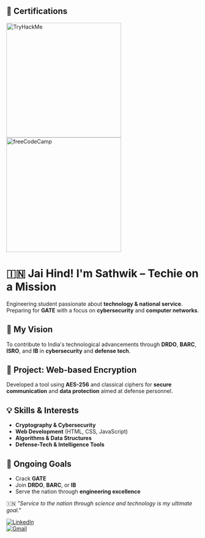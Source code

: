 ## 🏅 Certifications
<a href="https://tryhackme.com/p/sathwikbuddhe">
  <img src="https://tryhackme-badges.s3.amazonaws.com/sathwikbuddhe.png" alt="TryHackMe" width="300"/>
</a>
<br>
<a href="https://www.freecodecamp.org/certification/sathwik_buddhe/responsive-web-design">
  <img src="https://img.shields.io/badge/freeCodeCamp-Responsive_Web_Design-brightgreen?logo=freecodecamp" alt="freeCodeCamp" width="300"/>
</a>




# 🇮🇳 Jai Hind! I'm Sathwik – Techie on a Mission

Engineering student passionate about **technology & national service**. Preparing for **GATE** with a focus on **cybersecurity** and **computer networks**.

## 🎯 My Vision  
To contribute to India's technological advancements through **DRDO**, **BARC**, **ISRO**, and **IB** in **cybersecurity** and **defense tech**.

## 🔐 Project: Web-based Encryption  
Developed a tool using **AES-256** and classical ciphers for **secure communication** and **data protection** aimed at defense personnel.

## 💡 Skills & Interests  
- **Cryptography & Cybersecurity**  
- **Web Development** (HTML, CSS, JavaScript)  
- **Algorithms & Data Structures**  
- **Defense-Tech & Intelligence Tools**

## 🚀 Ongoing Goals  
- Crack **GATE**  
- Join **DRDO**, **BARC**, or **IB**  
- Serve the nation through **engineering excellence**

🇮🇳 *"Service to the nation through science and technology is my ultimate goal."*

[![LinkedIn](https://img.shields.io/badge/LinkedIn-Connect-blue?logo=linkedin&logoColor=white)](https://www.linkedin.com/in/sathwikbuddhe/)  
[![Gmail](https://img.shields.io/badge/Email-varmasathwik7@gmail.com-red?logo=gmail&logoColor=white)](mailto:varmasathwik7@gmail.com)  
